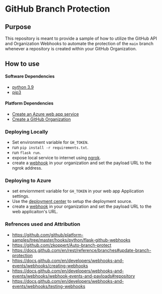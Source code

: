 # GitHub Branch Protection

## Purpose

This repository is meant to provide a sample of how to utilize the GitHub API and Organization Webhooks to automate the protection of the `main` branch whenever a repository is created within your GitHub Organization.

## How to use


#### Software Dependencies

* [python 3.9](https://www.python.org/downloads/)
* [pip3](https://pip.pypa.io/en/stable/installation/)

#### Platform Dependencies

* [Create an Azure web app service](https://docs.microsoft.com/en-us/azure/app-service/quickstart-python?tabs=bash&pivots=python-framework-flask)
* [Create a GitHub Organization](https://docs.github.com/en/organizations/collaborating-with-groups-in-organizations/creating-a-new-organization-from-scratch)

### Deploying Locally

* Set environment variable for `GH_TOKEN`.
* run `pip install -r requirements.txt`.
* run  `flask run`.
* expose local service to internet using [ngrok](https://docs.github.com/en/developers/webhooks-and-events/webhooks/creating-webhooks#exposing-localhost-to-the-internet).
* create a [webhook](https://docs.github.com/en/developers/webhooks-and-events/webhooks/creating-webhooks#setting-up-a-webhook) in your organization and set the payload URL to the ngrok address.

### Deploying to Azure 
* set enviornment variable for `GH_TOKEN` in your web app Application settings.
* Use the [deployment center](https://docs.microsoft.com/en-us/azure/app-service/deploy-continuous-deployment?tabs=github#configure-the-deployment-source) to setup the deployment source.
* create a [webhook](https://docs.github.com/en/developers/webhooks-and-events/webhooks/creating-webhooks#setting-up-a-webhook) in your organization and set the payload URL to the web applicaiton's URL.

### Refrences used and Attribution
- https://github.com/github/platform-samples/tree/master/hooks/python/flask-github-webhooks
- https://github.com/zkoppert/Auto-branch-protect
- https://docs.github.com/en/rest/reference/branches#update-branch-protection
- https://docs.github.com/en/developers/webhooks-and-events/webhooks/creating-webhooks
- https://docs.github.com/en/developers/webhooks-and-events/webhooks/webhook-events-and-payloads#repository
- https://docs.github.com/en/developers/webhooks-and-events/webhooks/testing-webhooks
